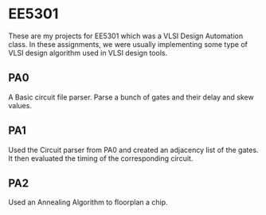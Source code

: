 # EE5301

These are my projects for EE5301 which was a VLSI Design Automation class. In these assignments, we were usually implementing some type
of VLSI design algorithm used in VLSI design tools.

## PA0

A Basic circuit file parser. Parse a bunch of gates and their delay and skew values.

## PA1

Used the Circuit parser from PA0 and created an adjacency list of the gates. It then evaluated the timing of the corresponding circuit.

## PA2

Used an Annealing Algorithm to floorplan a chip.